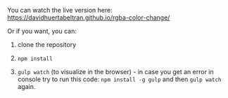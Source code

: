 You can watch the live version here: https://davidhuertabeltran.github.io/rgba-color-change/

Or if you want, you can:

1. clone the repository

2. `npm install`

3. `gulp watch` (to visualize in the browser) - in case you get an error in console try to run this code: `npm install -g gulp` and then `gulp watch` again.
